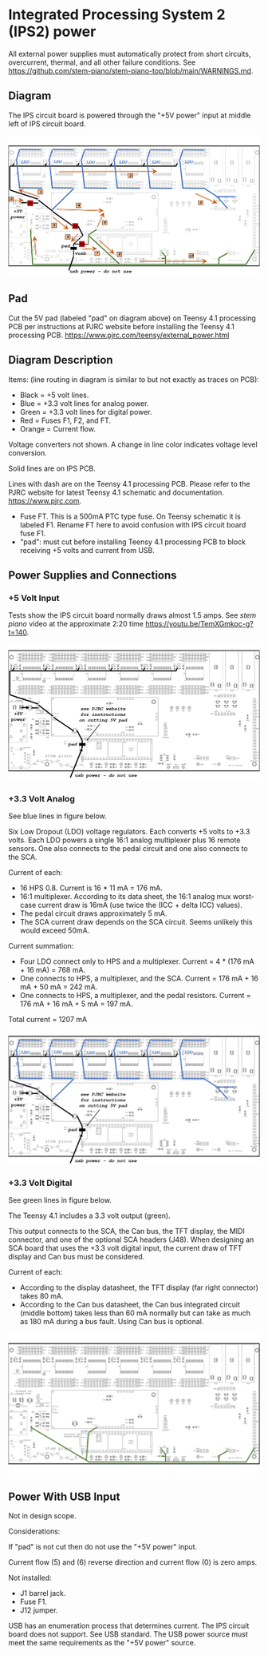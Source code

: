 # Integrated Processing System 2 (IPS2) power

All external power supplies must automatically protect from short circuits, overcurrent, thermal, and all other failure conditions. See https://github.com/stem-piano/stem-piano-top/blob/main/WARNINGS.md.

## Diagram

The IPS circuit board is powered through the "+5V power" input at middle left of IPS circuit board.

![ips20_all_power](ips20_all_power.png)

## Pad

Cut the 5V pad (labeled "pad" on diagram above) on Teensy 4.1 processing PCB per instructions at PJRC website before installing the Teensy 4.1 processing PCB. https://www.pjrc.com/teensy/external_power.html

## Diagram Description

Items: (line routing in diagram is similar to but not exactly as traces on PCB):
* Black = +5 volt lines.
* Blue = +3.3 volt lines for analog power.
* Green = +3.3 volt lines for digital power.
* Red = Fuses F1, F2, and FT.
* Orange = Current flow.

Voltage converters not shown. A change in line color indicates voltage level conversion.

Solid lines are on IPS PCB.

Lines with dash are on the Teensy 4.1 processing PCB. Please refer to the PJRC website for latest Teensy 4.1 schematic and documentation. https://www.pjrc.com.

* Fuse FT. This is a 500mA PTC type fuse. On Teensy schematic it is labeled F1. Rename FT here to avoid confusion with IPS circuit board fuse F1.
* "pad": must cut before installing Teensy 4.1 processing PCB to block receiving +5 volts and current from USB.

## Power Supplies and Connections

### +5 Volt Input

Tests show the IPS circuit board normally draws almost 1.5 amps. See *stem piano* video at the approximate 2:20 time https://youtu.be/TemXGmkoc-g?t=140.

![ips20_5v_pcb](ips20_5v_power.png)

### +3.3 Volt Analog

See blue lines in figure below.

Six Low Dropout (LDO) voltage regulators. Each converts +5 volts to +3.3 volts. Each LDO powers a single 16:1 analog multiplexer plus 16 remote sensors. One also connects to the pedal circuit and one also connects to the SCA.

Current of each:
* 16 HPS 0.8.  Current is 16 * 11 mA = 176 mA.
* 16:1 multiplexer. According to its data sheet, the 16:1 analog mux worst-case current draw is 16mA (use twice the (ICC + delta ICC) values).
* The pedal circuit draws approximately 5 mA.
* The SCA current draw depends on the SCA circuit. Seems unlikely this would exceed 50mA.

Current summation:
* Four LDO connect only to HPS and a multiplexer.  Current = 4 * (176 mA + 16 mA) = 768 mA.
* One connects to HPS, a multiplexer, and the SCA.  Current = 176 mA + 16 mA + 50 mA = 242 mA.
* One connects to HPS, a multiplexer, and the pedal resistors.  Current = 176 mA + 16 mA + 5 mA = 197 mA.

Total current = 1207 mA

![ips20_33av_pcb](ips20_33av_power.png)

### +3.3 Volt Digital

See green lines in figure below.

The Teensy 4.1 includes a 3.3 volt output (green).

This output connects to the SCA, the Can bus, the TFT display, the MIDI connector, and one of the optional SCA headers (J48). When designing an SCA board that uses the +3.3 volt digital input, the current draw of TFT display and Can bus must be considered.

Current of each:
* According to the display datasheet, the TFT display (far right connector) takes 80 mA.
* According to the Can bus datasheet, the Can bus integrated circuit (middle bottom) takes less than 60 mA normally but can take as much as 180 mA during a bus fault. Using Can bus is optional.

![ips20_33dv_pcb](ips20_33dv_power.png)

## Power With USB Input

Not in design scope.

Considerations:

If "pad" is not cut then do not use the "+5V power" input.

Current flow (5) and (6) reverse direction and current flow (0) is zero amps.

Not installed:
* J1 barrel jack.
* Fuse F1.
* J12 jumper.

USB has an enumeration process that determines current. The IPS circuit board does not support. See USB standard. The USB power source must meet the same requirements as the "+5V power" source.